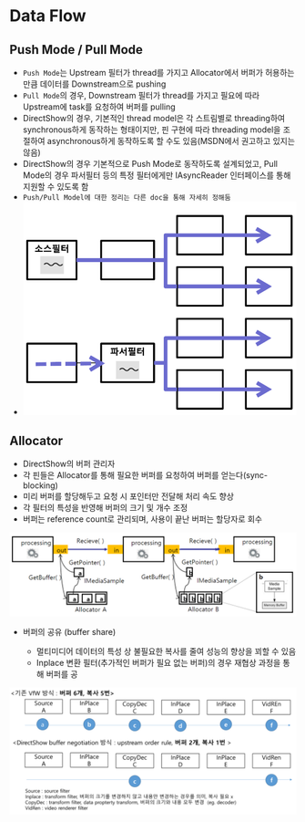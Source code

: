 # Data Flow

## Push Mode / Pull Mode

* `Push Mode`는 Upstream 필터가 thread를 가지고 Allocator에서 버퍼가 허용하는 만큼 데이터를 Downstream으로 pushing
* `Pull Mode`의 경우, Downstream 필터가 thread를 가지고 필요에 따라 Upstream에 task를 요청하여 버퍼를 pulling
* DirectShow의 경우, 기본적인 thread model은 각 스트림별로 threading하여 synchronous하게 동작하는 형태이지만, 핀 구현에 따라 threading model을 조절하여 asynchronous하게 동작하도록 할 수도 있음\(MSDN에서 권고하고 있지는 않음\)
* DirectShow의 경우 기본적으로 Push Mode로 동작하도록 설계되었고, Pull Mode의 경우 파서필터 등의 특정 필터에게만 IAsyncReader 인터페이스를 통해 지원할 수 있도록 함
* `Push/Pull Model에 대한 정리는 다른 doc을 통해 자세히 정해둠`
* ![](../../.gitbook/assets/image%20%2826%29.png)

## Allocator

* DirectShow의 버퍼 관리자
* 각 핀들은 Allocator를 통해 필요한 버퍼를 요청하여 버퍼를 얻는다\(sync-blocking\)
* 미리 버퍼를 할당해두고 요청 시 포인터만 전달해 처리 속도 향상
* 각 필터의 특성을 반영해 버퍼의 크기 및 개수 조정
* 버퍼는 reference count로 관리되며, 사용이 끝난 버퍼는 할당자로 회수 

![](../../.gitbook/assets/image%20%2861%29.png)

* 버퍼의 공유 \(buffer share\)

  * 멀티미디어 데이터의 특성 상 불필요한 복사를 줄여 성능의 향상을 꾀할 수 있음
  * Inplace 변환 필터\(추가적인 버퍼가 필요 없는 버퍼\)의 경우 재협상 과정을 통해 버퍼를 공

![](../../.gitbook/assets/image%20%2875%29.png)

## 

